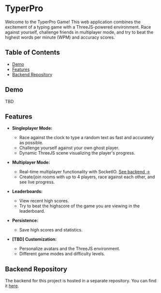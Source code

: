 # TyperPro

Welcome to the TyperPro Game! This web application combines the excitement of a typing game with a ThreeJS-powered environment. Race against yourself, challenge friends in multiplayer mode, and try to beat the highest words per minute (WPM) and accuracy scores.

## Table of Contents
- [Demo](#demo)
- [Features](#features)
- [Backend Repository](#backend-repository)

## Demo

TBD

## Features

- **Singleplayer Mode:**
  - Race against the clock to type a random text as fast and accurately as possible.
  - Challenge yourself against your own ghost player.
  - Dynamic ThreeJS scene visualizing the player's progress.

- **Multiplayer Mode:**
  - Real-time multiplayer functionality with SocketIO. [See backend ->](#backend-repository)
  - Create/join rooms with up to 4 players, race against each other, and see live progress.

- **Leaderboards:**
  - View recent high scores.
  - Try to beat the highscore of the game you are viewing in the leaderboard.

- **Persistence:**
  - Save high scores and statistics.

- **[TBD] Customization:** 
  - Personalize avatars and the ThreeJS environment.
  - Different game modes and difficulty levels.

## Backend Repository

The backend for this project is hosted in a separate repository. You can find it [here](https://github.com/maximeverhoeve/typer-pro-backend).
